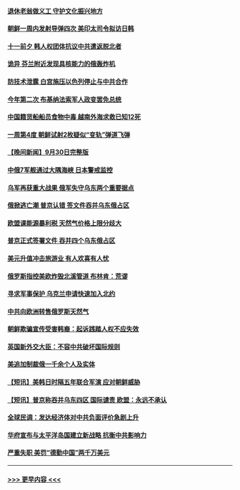 #### [退休老翁做义工 守护文化振兴地方](../pages/prog202/a103541560.md?t=10020701) 
#### [朝鲜一周内发射导弹四次 美印太司令拟访日韩](../pages/prog202/a103541469.md?t=10020701) 
#### [十一前夕 韩人权团体抗议中共遣返脱北者](../pages/prog202/a103541475.md?t=10020701) 
#### [诡异 芬兰附近发现具核能力的俄轰炸机](../pages/prog202/a103541396.md?t=10020701) 
#### [防技术泄露 白宫施压以色列停止与中共合作](../pages/prog202/a103541399.md?t=10020701) 
#### [今年第二次 布基纳法索军人政变罢免总统](../pages/prog202/a103541402.md?t=10020701) 
#### [中国籍货船船员食物中毒 越南外海求救已知12死](../pages/prog202/a103541383.md?t=10020701) 
#### [一周第4度 朝鲜试射2枚疑似“变轨”弹道飞弹](../pages/prog202/a103541272.md?t=10020701) 
#### [【晚间新闻】9月30日完整版](../pages/prog202/a103541108.md?t=10020701) 
#### [中俄7军舰通过大隅海峡 日本警戒监控](../pages/prog202/a103541131.md?t=10020701) 
#### [乌军再获重大战果 俄军失守乌东两个重要据点](../pages/prog202/a103541161.md?t=10020701) 
#### [俄掀逃亡潮 普京认错 签文件吞并乌东俄占区](../pages/prog202/a103541111.md?t=10020701) 
#### [欧盟课能源暴利税 天然气价格上限分歧大](../pages/prog202/a103541002.md?t=10020701) 
#### [普京正式签署文件 吞并四个乌东俄占区](../pages/prog202/a103541000.md?t=10020701) 
#### [美元升值冲击旅游业 有人欢喜有人忧](../pages/prog202/a103541015.md?t=10020701) 
#### [俄罗斯指控美欧炸毁北溪管道 布林肯：荒谬](../pages/prog202/a103541004.md?t=10020701) 
#### [寻求军事保护 乌克兰申请快速加入北约](../pages/prog202/a103540994.md?t=10020701) 
#### [中共向欧洲转售俄罗斯天然气](../pages/prog202/a103540869.md?t=10020701) 
#### [朝鲜欺骗宣传受害韩裔：起诉践踏人权不应失效](../pages/prog202/a103540791.md?t=10020701) 
#### [英国新外交大臣：不容中共破坏国际规则](../pages/prog202/a103540781.md?t=10020701) 
#### [美追加制裁俄一千余个人及实体](../pages/prog202/a103540705.md?t=10020701) 
#### [【短讯】美韩日时隔五年联合军演 应对朝鲜威胁](../pages/prog202/a103540783.md?t=10020701) 
#### [【短讯】普京称吞并乌东四区 国际谴责 欧盟：永远不承认](../pages/prog202/a103540787.md?t=10020701) 
#### [全球民调：发达经济体对中共负面评价急剧上升](../pages/prog202/a103540769.md?t=10020701) 
#### [华府宣布与太平洋岛国建立新战略 抗衡中共影响力](../pages/prog202/a103540680.md?t=10020701) 
#### [严重失职 美罚“德勤中国”两千万美元](../pages/prog202/a103540618.md?t=10020701) 

----
#### [ >>> 更早内容 <<< ](../indexes/prog202-earlier.md)
